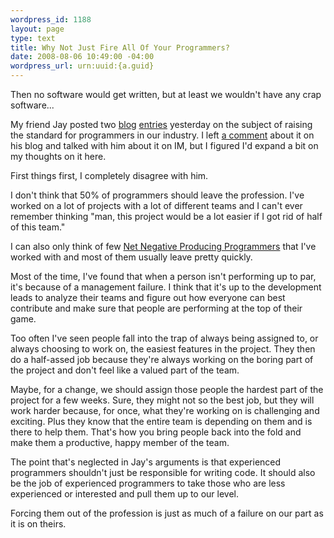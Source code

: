 ```yaml
--- 
wordpress_id: 1188
layout: page
type: text
title: Why Not Just Fire All Of Your Programmers?
date: 2008-08-06 10:49:00 -04:00
wordpress_url: urn:uuid:{a.guid}
---
```

<p>Then no software would get written, but at least we wouldn't have any crap software...</p>

<p>My friend Jay posted two <a href="http://blog.jayfields.com/2008/08/elephant-in-server-room.html">blog</a> <a href="http://blog.jayfields.com/2008/08/elitist-or-optimist.html">entries</a> yesterday on the subject of raising the standard for programmers in our industry. I left <a href="https://www.blogger.com/comment.g?blogID=12467669&amp;postID=2427762782957269871">a comment</a> about it on his blog and talked with him about it on IM, but I figured I'd expand a bit on my thoughts on it here.</p>

<p>First things first, I completely disagree with him.</p>

<p>I don't think that 50% of programmers should leave the profession.  I've worked on a lot of projects with a lot of different teams and I can't ever remember thinking "man, this project would be a lot easier if I got rid of half of this team."</p>

<p>I can also only think of few <a href="http://en.wikipedia.org/wiki/NNPP">Net Negative Producing Programmers</a> that I've worked with and most of them usually leave pretty quickly.</p>

<p>Most of the time, I've found that when a person isn't performing up to par, it's because of a management failure.  I think that it's up to the development leads to analyze their teams and figure out how everyone can best contribute and make sure that people are performing at the top of their game.</p>

<p>Too often I've seen people fall into the trap of always being assigned to, or always choosing to work on, the easiest features in the project. They then do a half-assed job because they're always working on the boring part of the project and don't feel like a valued part of the team.</p>

<p>Maybe, for a change, we should assign those people the hardest part of the project for a few weeks. Sure, they might not so the best job, but they will work harder because, for once, what they're working on is challenging and exciting. Plus they know that the entire team is depending on them and is there to help them. That's how you bring people back into the fold and make them a productive, happy member of the team.</p>

<p>The point that's neglected in Jay's arguments is that experienced programmers shouldn't just be responsible for writing code. It should also be the job of experienced programmers to take those who are less experienced or interested and pull them up to our level. </p>

<p>Forcing them out of the profession is just as much of a failure on our part as it is on theirs.</p>
